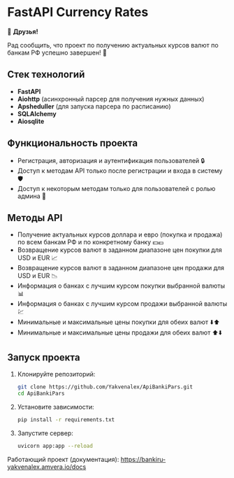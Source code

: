 # FastAPI Currency Rates

🚀 **Друзья!**

Рад сообщить, что проект по получению актуальных курсов валют по банкам РФ успешно завершен! 🎉

## Стек технологий

- **FastAPI**
- **Aiohttp** (асинхронный парсер для получения нужных данных)
- **Apsheduller** (для запуска парсера по расписанию)
- **SQLAlchemy**
- **Aiosqlite**

## Функциональность проекта

- Регистрация, авторизация и аутентификация пользователей 🔒
- Доступ к методам API только после регистрации и входа в систему 🛡️
- Доступ к некоторым методам только для пользователей с ролью админа 👑

## Методы API

- Получение актуальных курсов доллара и евро (покупка и продажа) по всем банкам РФ и по конкретному банку 💵💶
- Возвращение курсов валют в заданном диапазоне цен покупки для USD и EUR 📈
- Возвращение курсов валют в заданном диапазоне цен продажи для USD и EUR 📉
- Информация о банках с лучшим курсом покупки выбранной валюты 📊
- Информация о банках с лучшим курсом продажи выбранной валюты 💹
- Минимальные и максимальные цены покупки для обеих валют ⬇️⬆️
- Минимальные и максимальные цены продажи для обеих валют ⬆️⬇️

## Запуск проекта

1. Клонируйте репозиторий:
    ```bash
    git clone https://github.com/Yakvenalex/ApiBankiPars.git
    cd ApiBankiPars
    ```

2. Установите зависимости:
    ```bash
    pip install -r requirements.txt
    ```

3. Запустите сервер:
    ```bash
    uvicorn app:app --reload
    ```
Работающий проект (документация): https://bankiru-yakvenalex.amvera.io/docs
